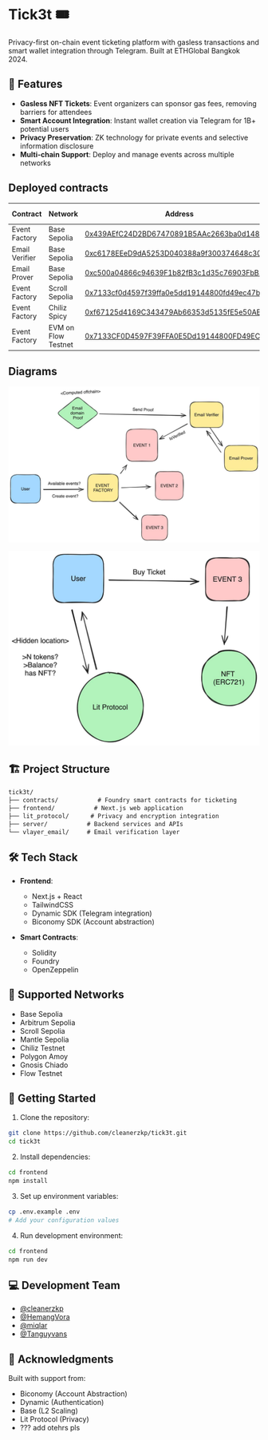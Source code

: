 # Tick3t 🎟️

Privacy-first on-chain event ticketing platform with gasless transactions and smart wallet integration through Telegram. Built at ETHGlobal Bangkok 2024.

## 🌟 Features

- **Gasless NFT Tickets**: Event organizers can sponsor gas fees, removing barriers for attendees
- **Smart Account Integration**: Instant wallet creation via Telegram for 1B+ potential users
- **Privacy Preservation**: ZK technology for private events and selective information disclosure
- **Multi-chain Support**: Deploy and manage events across multiple networks


## Deployed contracts

| Contract | Network | Address | Etherscan Verified |
| --------------- | --------------- | --- | ----- |
| Event Factory  | Base Sepolia  | [0x439AEfC24D2BD67470891B5AAc2663ba0d148cf1](https://base-sepolia.blockscout.com/address/0x439AEfC24D2BD67470891B5AAc2663ba0d148cf1)  | :white_check_mark:  |
| Email Verifier  | Base Sepolia  | [0xc6178EEeD9dA5253D040388a9f300374648c303c](https://base-sepolia.blockscout.com/address/0xc6178EEeD9dA5253D040388a9f300374648c303c)  | :white_check_mark:  |
| Email Prover  | Base Sepolia  | [0xc500a04866c94639F1b82fB3c1d35c76903FbB35](https://base-sepolia.blockscout.com/address/0xc500a04866c94639F1b82fB3c1d35c76903FbB35)  | :white_check_mark:  |
| Event Factory  | Scroll Sepolia  | [0x7133cf0d4597f39ffa0e5dd19144800fd49ec47b](https://sepolia.scrollscan.com/address/0x7133cf0d4597f39ffa0e5dd19144800fd49ec47b)  | :white_check_mark:  |
| Event Factory  | Chiliz Spicy  | [0xf67125d4169C343479Ab66353d5135fE5e50AEb2](https://spicy-explorer.chiliz.com/address/0xf67125d4169C343479Ab66353d5135fE5e50AEb2)  | :white_check_mark:  |
| Event Factory  | EVM on Flow Testnet | [0x7133CF0D4597F39FFA0E5Dd19144800FD49EC47B](https://evm-testnet.flowscan.io/address/0x7133CF0D4597F39FFA0E5Dd19144800FD49EC47B) | :white_check_mark:  |


## Diagrams

<p align="center">
  <img src="img/1.jpeg" alt="Logo" width="600">
</p>

<p align="center">
  <img src="img/2.jpeg" alt="Logo" width="600">
</p>


## 🏗️ Project Structure

```
tick3t/
├── contracts/           # Foundry smart contracts for ticketing
├── frontend/           # Next.js web application
├── lit_protocol/      # Privacy and encryption integration
├── server/           # Backend services and APIs
└── vlayer_email/     # Email verification layer
```

## 🛠️ Tech Stack

- **Frontend**: 
  - Next.js + React
  - TailwindCSS
  - Dynamic SDK (Telegram integration)
  - Biconomy SDK (Account abstraction)

- **Smart Contracts**:
  - Solidity
  - Foundry
  - OpenZeppelin

## 🚀 Supported Networks

- Base Sepolia
- Arbitrum Sepolia
- Scroll Sepolia
- Mantle Sepolia
- Chiliz Testnet
- Polygon Amoy
- Gnosis Chiado
- Flow Testnet

## 🔧 Getting Started

1. Clone the repository:
```bash
git clone https://github.com/cleanerzkp/tick3t.git
cd tick3t
```

2. Install dependencies:
```bash
cd frontend
npm install
```

3. Set up environment variables:
```bash
cp .env.example .env
# Add your configuration values
```

4. Run development environment:
```bash
cd frontend
npm run dev
```

## 💻 Development Team

- [@cleanerzkp](https://github.com/cleanerzkp)
- [@HemangVora](https://github.com/HemangVora)
- [@miqlar](https://github.com/miqlar)
- [@Tanguyvans](https://github.com/Tanguyvans)

## 🙏 Acknowledgments

Built with support from:
- Biconomy (Account Abstraction)
- Dynamic (Authentication)
- Base (L2 Scaling)
- Lit Protocol (Privacy)
- ??? add otehrs pls

